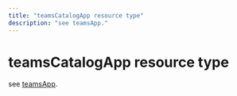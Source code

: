---title: "teamsCatalogApp resource type"description: "see teamsApp."---# teamsCatalogApp resource type

see [teamsApp](teamsapp.md).
